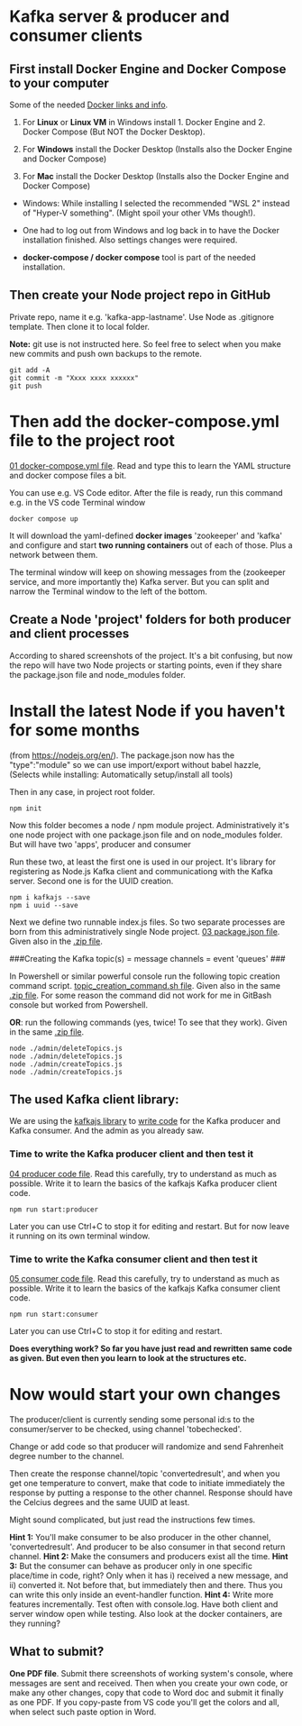 # Kafka server & producer and consumer clients

## First install Docker Engine and Docker Compose to your computer

Some of the needed [Docker links and info](../Docker.pdf). 

1. For **Linux** or **Linux VM** in Windows install 1. Docker Engine and 2. Docker Compose (But NOT the Docker Desktop).

1. For **Windows** install the Docker Desktop (Installs also the Docker Engine and Docker Compose) 

1. For **Mac** install the Docker Desktop (Installs also the Docker Engine and Docker Compose) 

* Windows: While installing I selected the recommended "WSL 2" instead of "Hyper-V something". (Might spoil your other VMs though!).

* One had to log out from Windows and log back in to have the Docker installation finished. Also settings changes were required.

* **docker-compose / docker compose** tool is part of the needed installation.

## Then create your Node project repo in GitHub 

Private repo, name it e.g. 'kafka-app-lastname'. Use Node as .gitignore template. Then clone it to local folder.

**Note:** git use is not instructed here. So feel free to select when you make new commits and push own backups to the remote.
```
git add -A
git commit -m "Xxxx xxxx xxxxxx"
git push
```

# Then add the docker-compose.yml file to the project root

[01 docker-compose.yml file](./screenshots/). Read and type this to learn the YAML structure and docker compose files a bit.

You can use e.g. VS Code editor. After the file is ready, run this command e.g. in the VS code Terminal window

```
docker compose up
```

It will download the yaml-defined **docker images** 'zookeeper' and 'kafka' and configure and start **two running containers** out of each of those. Plus a network between them.

The terminal window will keep on showing messages from the (zookeeper service, and more importantly the) Kafka server. But you can split and narrow the Terminal window to the left of the bottom. 

## Create a Node 'project' folders for both producer and client processes
According to shared screenshots of the project. It's a bit confusing, but now the repo will have two Node projects or starting points, even if they share the package.json file and node_modules folder.

# Install the latest Node if you haven't for some months
(from https://nodejs.org/en/). The package.json now has the "type":"module" so we can use import/export without babel hazzle,  
(Selects while installing: Automatically setup/install all tools)  

Then in any case, in project root folder.

```
npm init
```

Now this folder becomes a node / npm module project. Administratively it's one node project with one package.json file and on node_modules folder. But will have two 'apps', producer and consumer

Run these two, at least the first one is used in our project. It's library for registering as Node.js Kafka client and communicationg with the Kafka server. Second one is for the UUID creation.
```
npm i kafkajs --save
npm i uuid --save
```

Next we define two runnable index.js files. So two separate processes are born from this administratively single Node project.
[03 package.json file](./screenshots/). Given also in the [.zip file](../docker-demo-PublishedVersion.zip).



###Creating the Kafka topic(s) = message channels = event 'queues' ###

In Powershell or similar powerful console run the following topic creation command script.
[topic_creation_command.sh file](./topic_creation_command.sh). Given also in the same [.zip file](../docker-demo-PublishedVersion.zip). For some reason the command did not work for 
me in GitBash console but worked from Powershell. 

**OR**: run the following commands (yes, twice! To see that they work). Given in the same [.zip file](../docker-demo-PublishedVersion.zip).

```
node ./admin/deleteTopics.js
node ./admin/deleteTopics.js
node ./admin/createTopics.js
node ./admin/createTopics.js
```

## The used Kafka client library: 
We are using the [kafkajs library](https://www.npmjs.com/package/kafkajs) to [write code](https://kafka.js.org/docs/getting-started) for the Kafka producer and Kafka consumer. And the admin as you already saw. 

### Time to write the Kafka producer client and then test it
[04 producer code file](./screenshots/). Read this carefully, try to understand as much as possible. Write it to learn the basics of the kafkajs Kafka producer client code.

```
npm run start:producer
```
Later you can use Ctrl+C to stop it for editing and restart. But for now leave it running on its own terminal window.

### Time to write the Kafka consumer client and then test it
[05 consumer code file](./screenshots/).  Read this carefully, try to understand as much as possible. Write it to learn the basics of the kafkajs Kafka consumer client code.

```
npm run start:consumer
```
Later you can use Ctrl+C to stop it for editing and restart. 

**Does everything work? So far you have just read and rewritten same code as given. But even then you learn to look at the structures etc.**

# Now would start your own changes

The producer/client is currently sending some personal id:s to the consumer/server to be checked, using channel 'tobechecked'.

Change or add code so that producer will randomize and send Fahrenheit degree number to the channel. 

Then create the response channel/topic 'convertedresult', and when you get one temperature to convert, make that code to initiate immediately the response by putting a response to the other channel. Response should have the Celcius degrees and the same UUID at least.

Might sound complicated, but just read the instructions few times. 

**Hint 1:** You'll make consumer to be also producer in the other channel, 'convertedresult'. And producer to be also consumer in that second return channel.
**Hint 2:** Make the consumers and producers exist all the time.
**Hint 3:** But the consumer can behave as producer only in one specific place/time in code, right? Only when it has i) received a new message, and ii) converted it. Not before that, but immediately then and there. Thus you can write this only inside an event-handler function.
**Hint 4:** Write more features incrementally. Test often with console.log. Have both client and server window open while testing. Also look at the docker containers, are they running?

## What to submit?

**One PDF file**. Submit there screenshots of working system's console, where messages are sent and received. Then when you create your own code, or make any other changes, copy that code to Word doc and submit it finally as one PDF. If you copy-paste from VS code you'll get the colors and all, when select such paste option in Word.


<!-- 
## Full points? Make the id checking 'real'. 

First check all the rules and then check against some list (=fake database). More about [how you could validate personal id:s](../MoreAboutCheckingFinnishPersonalIdNumbers.md). Is that in optimal order? Remember checking one number faster than string comparisons, checking without 'database server' a lot faster and optimized when database bothering can be avoided.

## EXTRAS. More challenge? DevOps and beyond. 

Complete the started DevOps scripting if you want. Automate everything that can be automated.

In real life you would also most likely have/create two separate Kafka servers or server instances. But one the way to create them is here already.

## EXTRAS. More challenge? Securing the Kafka server. 

How to make 1) only certain allowed clients able to connect to the Kafka server and topic, and 2) make the connection secured so that messages are encrypted. And 3) firewalls etc. settings. Now Kafka is used in basically 'everything goes' -settings.

-->